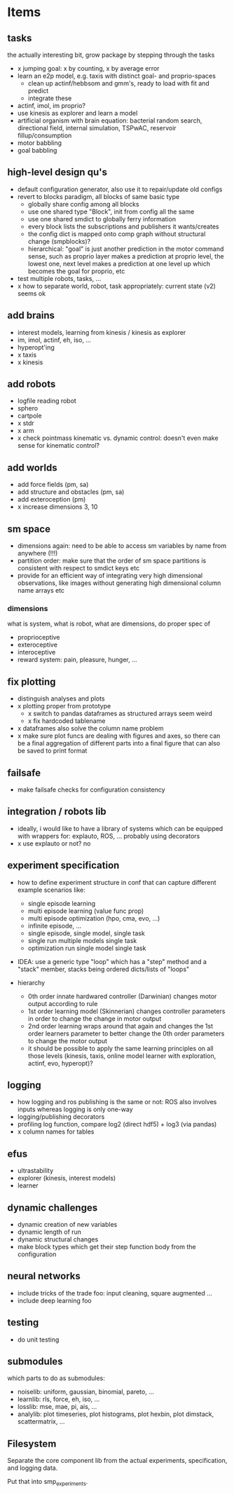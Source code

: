 

# Items


## tasks

the actually interesting bit, grow package by stepping through the tasks

-   x jumping goal: x by counting, x by average error
-   learn an e2p model, e.g. taxis with distinct goal- and
    proprio-spaces
    -   clean up actinf/hebbsom and gmm's, ready to load with fit and
        predict
    -   integrate these
-   actinf, imol, im proprio?
-   use kinesis as explorer and learn a model
-   artificial organism with brain equation: bacterial random search,
    directional field, internal simulation, TSPwAC, reservoir fillup/consumption
-   motor babbling
-   goal babbling


## high-level design qu's

-   default configuration generator, also use it to repair/update old configs
-   revert to blocks paradigm, all blocks of same basic type
    -   globally share config among all blocks
    -   use one shared type "Block", init from config all the same
    -   use one shared smdict to globally ferry information
    -   every block lists the subscriptions and publishers it wants/creates
    -   the config dict is mapped onto comp graph without structural change
        (smpblocks)?
    -   hierarchical: "goal" is just another prediction in the motor
        command sense, such as proprio layer makes a prediction at proprio
        level, the lowest one, next level makes a prediction at one level
        up which becomes the goal for proprio, etc
-   test multiple robots, tasks, &#x2026;
-   x how to separate world, robot, task appropriately: current state
    (v2) seems ok


## add brains

-   interest models, learning from kinesis / kinesis as explorer
-   im, imol, actinf, eh, iso, &#x2026;
-   hyperopt'ing
-   x taxis
-   x kinesis


## add robots

-   logfile reading robot
-   sphero
-   cartpole
-   x stdr
-   x arm
-   x check pointmass kinematic vs. dynamic control: doesn't even make
    sense for kinematic control?


## add worlds

-   add force fields (pm, sa)
-   add structure and obstacles (pm, sa)
-   add exteroception (pm)
-   x increase dimensions 3, 10


## sm space

-   dimensions again: need to be able to access sm variables by name
    from anywhere (!!!)
-   partition order: make sure that the order of sm space partitions is
    consistent with respect to smdict keys etc
-   provide for an efficient way of integrating very high dimensional
    observations, like images without generating high dimensional
    column name arrays etc


### dimensions

what is system, what is robot, what are dimensions, do proper spec of

-   proprioceptive
-   exteroceptive
-   interoceptive
-   reward system: pain, pleasure, hunger, &#x2026;


## fix plotting

-   distinguish analyses and plots
-   x plotting proper from prototype
    -   x switch to pandas dataframes as structured arrays seem weird
    -   x fix hardcoded tablename
-   x dataframes also solve the column name problem
-   x make sure plot funcs are dealing with figures and axes, so there
    can be a final aggregation of different parts into a final figure
    that can also be saved to print format


## failsafe

-   make failsafe checks for configuration consistency


## integration / robots lib

-   ideally, i would like to have a library of systems which can be
    equipped with wrappers for: explauto, ROS, &#x2026; probably using
    decorators
-   x use explauto or not? <span class="underline">no</span>


## experiment specification

-   how to define experiment structure in conf that can capture different example scenarios like:
    -   single episode learning
    -   multi episode learning (value func prop)
    -   multi episode optimization (hpo, cma, evo, &#x2026;)
    -   infinite episode, &#x2026;
    -   single episode, single model, single task
    -   single run multiple models single task
    -   optimization run single model single task
-   IDEA: use a generic type "loop" which has a "step" method and a "stack" member, stacks being ordered dicts/lists of "loops"

-   hierarchy
    -   0th order innate hardwared controller (Darwinian) changes motor output according to rule
    -   1st order learning model (Skinnerian) changes controller parameters in order to
        change the change in motor output
    -   2nd order learning wraps around that again and changes the 1st
        order learners parameter to better change the 0th order parameters
        to change the motor output
    -   it should be possible to apply the same learning principles on all
        those levels (kinesis, taxis, online model learner with
        exploration, actinf, evo, hyperopt)?


## logging

-   how logging and ros publishing is the same or not: ROS also
    involves inputs whereas logging is only one-way
-   logging/publishing decorators
-   profiling log function, compare log2 (direct hdf5) + log3 (via pandas)
-   x column names for tables


## efus

-   ultrastability
-   explorer (kinesis, interest models)
-   learner


## dynamic challenges

-   dynamic creation of new variables
-   dynamic length of run
-   dynamic structural changes
-   make block types which get their step function body from the configuration


## neural networks

-   include tricks of the trade foo: input cleaning, square augmented &#x2026;
-   include deep learning foo


## testing

-   do unit testing


## submodules

which parts to do as submodules:

-   noiselib: uniform, gaussian, binomial, pareto, &#x2026;
-   learnlib: rls, force, eh, iso, &#x2026;
-   losslib: mse, mae, pi, ais, &#x2026;
-   analylib: plot timeseries, plot histograms, plot hexbin, plot
    dimstack, scattermatrix, &#x2026;


## Filesystem

Separate the core component lib from the actual experiments,
specification, and logging data.

Put that into smp<sub>experiments</sub>.

